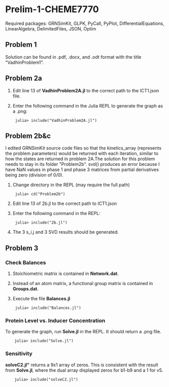 # Prelim-1-CHEME7770
Required packages: GRNSimKit, GLPK, PyCall, PyPlot, DifferentialEquations, LinearAlgebra, DelimitedFiles, JSON, Optim

## Problem 1
Solution can be found in .pdf, .docx, and .odt format with the title "VadhinProblem1".

## Problem 2a
1. Edit line 13 of **VadhinProblem2A.jl** to the correct path to the ICT1.json file. 
2. Enter the following command in the Julia REPL to generate the graph as a .png:
	
		julia> include("VadhinProblem2A.jl")
## Problem 2b&c
I edited GRNSimKit source code files so that the kinetics_array (represents the problem parameters) would be returned with each iteration, similar to how the states are returned in problem 2A.The solution for this problem needs to stay in its folder "Problem2b".
svd() produces an error because I have NaN values in phase 1 and phase 3 matrices from partial derivatives being zero (division of 0/0).

1. Change directory in the REPL (may require the full path)
		
		julia> cd("Problem2b")
		
1. Edit line 13 of 2b.jl to the correct path to ICT1.json
2. Enter the following command in the REPL:

		julia> include("2b.jl")
3. The 3 s_i,j and 3 SVD results should be generated.
 
## Problem 3
### Check Balances
1. Stoichiometric matrix is contained in **Network.dat**.
2. Instead of an atom matrix, a functional group matrix is contained in **Groups.dat**.
3. Execute the file **Balances.jl**

		julia> include("Balances.jl")
		
### Protein Level vs. Inducer Concentration
To generate the graph, run **Solve.jl** in the REPL. It should return a .png file.

		julia> include("Solve.jl")
		
### Sensitivity
**solveC2.jl"** returns a 9x1 array of zeros. This is consistent with the result from **Solve.jl**, where the dual array displayed zeros for b1-b9 and a 1 for v5.

		julia> include("solveC2.jl")
		
